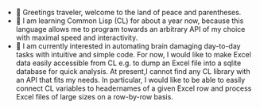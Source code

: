 - 👋 Greetings traveler, welcome to the land of peace and parentheses.
- 🌱 I am learning Common Lisp (CL) for about a year now, because this language allows me to program towards an arbitrary API of my choice with maximal speed and interactivity.
- 👀 I am currently interested in automating brain damaging day-to-day tasks with intuitive and simple code. For now, I would like to make Excel data easily accessible from CL e.g. to dump an Excel file into a sqlite database for quick analysis. At present,I cannot find any CL library with an API that fits my needs. In particular, I would like to be able to easily connect CL variables to headernames of a given Excel row and process Excel files of large sizes on a row-by-row basis.


<!---
LispIsLife/LispIsLife is a ✨ special ✨ repository because its `README.md` (this file) appears on your GitHub profile.
You can click the Preview link to take a look at your changes.
--->
